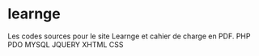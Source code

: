 # learnge
Les codes sources pour le site Learnge et cahier de charge en PDF. 
PHP PDO MYSQL JQUERY XHTML CSS 
